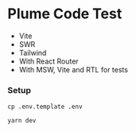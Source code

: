 # Plume Code Test

- Vite
- SWR
- Tailwind
- With React Router
- With MSW, Vite and RTL for tests

### Setup

```
cp .env.template .env
```

```
yarn dev
```
